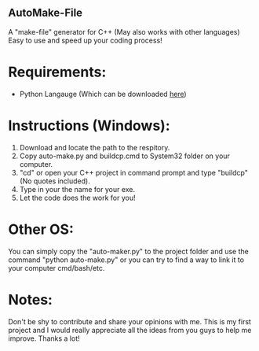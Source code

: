 ## AutoMake-File
A "make-file" generator for C++ (May also works with other languages) Easy to use and speed up your coding process!

# Requirements:
-
	 Python Langauge (Which can be downloaded [here](https://www.python.org/))
	
# Instructions (Windows):
1. Download and locate the path to the respitory.
2. Copy auto-make.py and buildcp.cmd to System32 folder on your computer.
3. "cd" or open your C++ project in command prompt and type "buildcp" (No quotes included).
4. Type in your the name for your exe.
5. Let the code does the work for you!
	
# Other OS:
You can simply copy the "auto-maker.py" to the project folder and use the command "python auto-make.py" or you can try to find a way to link it to your computer cmd/bash/etc.
	
# Notes:
Don't be shy to contribute and share your opinions with me. 
This is my first project and I would really appreciate all the ideas from you guys to help me improve. Thanks a lot!

